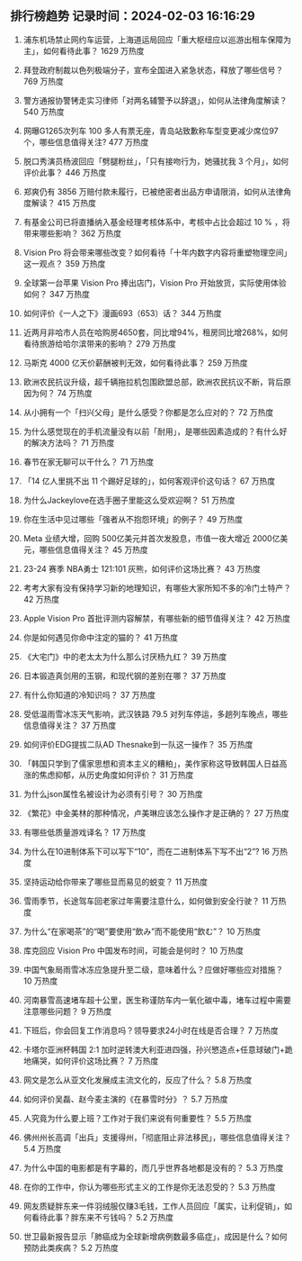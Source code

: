
## 排行榜趋势 记录时间：2024-02-03 16:16:29
  
  1. 浦东机场禁止网约车运营，上海道运局回应「重大枢纽应以巡游出租车保障为主」，如何看待此事？ 1629 万热度
    
  2. 拜登政府制裁以色列极端分子，宣布全国进入紧急状态，释放了哪些信号？ 769 万热度
    
  3. 警方通报协警铐走实习律师「对两名辅警予以辞退」，如何从法律角度解读？ 540 万热度
    
  4. 网曝G1265次列车 100 多人有票无座，青岛站致歉称车型变更减少席位97个，哪些信息值得关注? 477 万热度
    
  5. 脱口秀演员杨波回应「劈腿粉丝」，「只有接吻行为，她骚扰我 3 个月」，如何评价此事？ 446 万热度
    
  6. 郑爽仍有 3856 万赔付款未履行，已被绝密者出品方申请限消，如何从法律角度解读？ 415 万热度
    
  7. 有基金公司已将直播纳入基金经理考核体系中，考核中占比会超过 10 % ，将带来哪些影响？ 362 万热度
    
  8. Vision Pro 将会带来哪些改变？如何看待「十年内数字内容将重塑物理空间」这一观点？ 359 万热度
    
  9. 全球第一台苹果 Vision Pro 捧出店门，Vision Pro 开始放货，实际使用体验如何？ 347 万热度
    
  10. 如何评价《一人之下》漫画693（653）话？ 344 万热度
    
  11. 近两月非哈市人员在哈购房4650套，同比增94%，租房同比增268%，如何看待旅游给哈尔滨带来的影响？ 279 万热度
    
  12. 马斯克 4000 亿天价薪酬被判无效，如何看待此事？ 259 万热度
    
  13. 欧洲农民抗议升级，超千辆拖拉机包围欧盟总部，欧洲农民抗议不断，背后原因为何？ 74 万热度
    
  14. 从小拥有一个「扫兴父母」是什么感受？你都是怎么应对的？ 72 万热度
    
  15. 为什么感觉现在的手机流量没有以前「耐用」，是哪些因素造成的？有什么好的解决方法吗？ 71 万热度
    
  16. 春节在家无聊可以干什么？ 71 万热度
    
  17. 「14 亿人里挑不出 11 个踢好足球的」，如何客观评价这句话？ 67 万热度
    
  18. 为什么Jackeylove在选手圈子里能这么受欢迎啊？ 51 万热度
    
  19. 你在生活中见过哪些「强者从不抱怨环境」的例子？ 49 万热度
    
  20. Meta 业绩大增，回购 500亿美元并首次发股息，市值一夜大增近 2000亿美元，哪些信息值得关注？ 45 万热度
    
  21. 23-24 赛季 NBA勇士 121:101 灰熊，如何评价这场比赛？ 43 万热度
    
  22. 考考大家有没有保持学习新的地理知识，有哪些大家所知不多的冷门土特产？ 42 万热度
    
  23. Apple Vision Pro 首批评测内容解禁，有哪些新的细节值得关注？ 42 万热度
    
  24. 你是如何遇见你命中注定的猫的？ 41 万热度
    
  25. 《大宅门》中的老太太为什么那么讨厌杨九红？ 39 万热度
    
  26. 日本锻造真剑用的玉钢，和现代钢的差别在哪？ 37 万热度
    
  27. 有什么你知道的冷知识吗？ 37 万热度
    
  28. 受低温雨雪冰冻天气影响，武汉铁路 79.5 对列车停运，多趟列车晚点，哪些信息值得关注？ 37 万热度
    
  29. 如何评价EDG提拔二队AD Thesnake到一队这一操作？ 35 万热度
    
  30. 「韩国只学到了儒家思想和资本主义的糟粕」，美作家称这导致韩国人日益高涨的焦虑抑郁，从历史角度如何评价？ 31 万热度
    
  31. 为什么json属性名被设计为必须有引号？ 30 万热度
    
  32. 《繁花》中金美林的那种情况，卢美琳应该怎么操作才是正确的？ 27 万热度
    
  33. 有哪些低质量游戏译名？ 17 万热度
    
  34. 为什么在10进制体系下可以写下“10”，而在二进制体系下写不出“2”? 16 万热度
    
  35. 坚持运动给你带来了哪些显而易见的蜕变？ 11 万热度
    
  36. 雪雨季节，长途驾车回老家过年需要注意什么，如何做到安全行驶？ 11 万热度
    
  37. 为什么“在家喝茶”的“喝”要使用“飲み”而不能使用“飲む”？ 10 万热度
    
  38. 库克回应 Vision Pro 中国发布时间，可能会是何时？ 10 万热度
    
  39. 中国气象局雨雪冰冻应急提升至二级，意味着什么？应做好哪些应对措施？ 10 万热度
    
  40. 河南暴雪高速堵车超十公里，医生称谨防车内一氧化碳中毒，堵车过程中需要注意哪些问题？ 9 万热度
    
  41. 下班后，你会回复工作消息吗？领导要求24小时在线是否合理？ 7 万热度
    
  42. 卡塔尔亚洲杯韩国 2:1 加时逆转澳大利亚进四强，孙兴慜造点+任意球破门+跪地痛哭，如何评价这场比赛？ 7 万热度
    
  43. 网文是怎么从亚文化发展成主流文化的，反应了什么？ 5.8 万热度
    
  44. 如何评价吴磊、赵今麦主演的《在暴雪时分》？ 5.7 万热度
    
  45. 人究竟为什么要上班？工作对于我们来说有何重要性？ 5.5 万热度
    
  46. 佛州州长高调「出兵」支援得州，「彻底阻止非法移民」，哪些信息值得关注？ 5.4 万热度
    
  47. 为什么中国的电影都是有字幕的，而几乎世界各地都是没有的？ 5.3 万热度
    
  48. 在你的工作中，你认为哪些形式主义的工作是你无法忍受的？ 5.3 万热度
    
  49. 网友质疑胖东来一件羽绒服仅赚3毛钱，工作人员回应「属实，让利促销」，如何看待此事？胖东来不亏钱吗？ 5.2 万热度
    
  50. 世卫最新报告显示「肺癌成为全球新增病例数最多癌症」，成因是什么？如何预防此类疾病？ 5.2 万热度
    